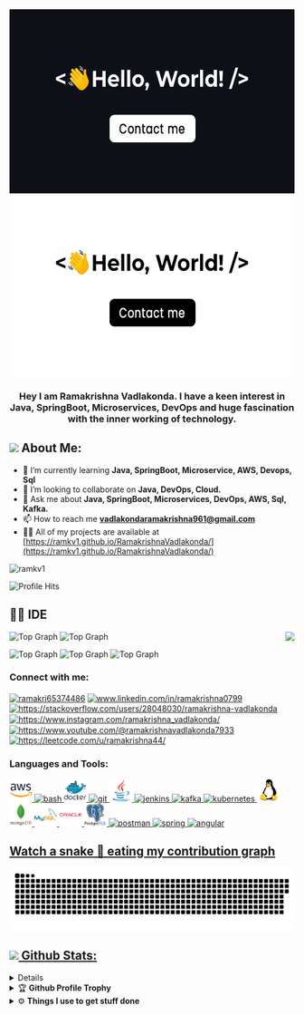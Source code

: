 <div align="center">
<img src="https://raw.githubusercontent.com/viveksati5143/viveksati5143/main/headergitdark.gif#gh-dark-mode-only" align="center" height="325" />
<img src="https://raw.githubusercontent.com/viveksati5143/viveksati5143/main/headergitlight.gif#gh-light-mode-only" align="center" height="325" />
</div>  



<h3 align="center">Hey I am Ramakrishna Vadlakonda. I have a keen interest in Java, SpringBoot, Microservices, DevOps and huge fascination with the inner working of technology.</h3>

## <img src="https://media.giphy.com/media/WUlplcMpOCEmTGBtBW/giphy.gif" width="40"> **About Me:**


- 🌱 I’m currently learning **Java, SpringBoot, Microservice, AWS, Devops, Sql**
- 👯 I’m looking to collaborate on **Java, DevOps, Cloud.**
- 💬 Ask me about **Java, SpringBoot, Microservices, DevOps, AWS, Sql, Kafka.**
- 📫 How to reach me **vadlakondaramakrishna961@gmail.com**
- 👨‍💻 All of my projects are available at [https://ramkv1.github.io/RamakrishnaVadlakonda/](https://ramkv1.github.io/RamakrishnaVadlakonda/)

<p align="left"> <img src="https://komarev.com/ghpvc/?username=ramkv1&label=Profile%20views&color=0e75b6&style=flat" alt="ramkv1" /> </p>

![Profile Hits](https://hits.seeyoufarm.com/api/count/incr/badge.svg?url=https%3A%2F%2Fgithub.com%2Framkv1%2Fhit-counter)


## 👩‍💻 IDE 
<!-- Quine -->
<a href="https://quine.sh"><img align = "right" src="https://stats.quine.sh/vivekquine/github?theme=dark"/></a>

![Top Graph](https://img.shields.io/badge/Eclipse_IDE_for_Java_Developers-800080?style=for-the-badge&logo=android-studio&logoColor=white)
![Top Graph](https://img.shields.io/badge/IntelliJ_IDEA-0000FF?style=for-the-badge&logo=android-studio&logoColor=blue)

![Top Graph](https://img.shields.io/badge/Visual_Studio_Code-0078D4?style=for-the-badge&logo=visual%20studio%20code&logoColor=white)
![Top Graph](https://img.shields.io/badge/Visual_Studio-5C2D91?style=for-the-badge&logo=visual%20studio&logoColor=white)
![Top Graph](https://img.shields.io/badge/Jupyter_Notebook-FFA500?style=for-the-badge&logo=Jupyter%20Notebook&logoColor=white)




<h3 align="left">Connect with me:</h3>
<p align="left">
<a href="https://twitter.com/ramakri65374486" target="blank"><img align="center" src="https://raw.githubusercontent.com/rahuldkjain/github-profile-readme-generator/master/src/images/icons/Social/twitter.svg" alt="ramakri65374486" height="30" width="40" /></a>
<a href="https://linkedin.com/in/www.linkedin.com/in/ramakrishna0799" target="blank"><img align="center" src="https://raw.githubusercontent.com/rahuldkjain/github-profile-readme-generator/master/src/images/icons/Social/linked-in-alt.svg" alt="www.linkedin.com/in/ramakrishna0799" height="30" width="40" /></a>
<a href="https://stackoverflow.com/users/https://stackoverflow.com/users/28048030/ramakrishna-vadlakonda" target="blank"><img align="center" src="https://raw.githubusercontent.com/rahuldkjain/github-profile-readme-generator/master/src/images/icons/Social/stack-overflow.svg" alt="https://stackoverflow.com/users/28048030/ramakrishna-vadlakonda" height="30" width="40" /></a>
<a href="https://instagram.com/https://www.instagram.com/ramakrishna_vadlakonda/" target="blank"><img align="center" src="https://raw.githubusercontent.com/rahuldkjain/github-profile-readme-generator/master/src/images/icons/Social/instagram.svg" alt="https://www.instagram.com/ramakrishna_vadlakonda/" height="30" width="40" /></a>
<a href="https://www.youtube.com/c/https://www.youtube.com/@ramakrishnavadlakonda7933" target="blank"><img align="center" src="https://raw.githubusercontent.com/rahuldkjain/github-profile-readme-generator/master/src/images/icons/Social/youtube.svg" alt="https://www.youtube.com/@ramakrishnavadlakonda7933" height="30" width="40" /></a>
<a href="https://www.leetcode.com/https://leetcode.com/u/ramakrishna44/" target="blank"><img align="center" src="https://raw.githubusercontent.com/rahuldkjain/github-profile-readme-generator/master/src/images/icons/Social/leet-code.svg" alt="https://leetcode.com/u/ramakrishna44/" height="30" width="40" /></a>
</p>


	
<!--Languages-->
<h3 align="left">Languages and Tools:</h3>
<p align="left"> </a> <a href="https://aws.amazon.com" target="_blank" rel="noreferrer"> <img src="https://raw.githubusercontent.com/devicons/devicon/master/icons/amazonwebservices/amazonwebservices-original-wordmark.svg" alt="aws" width="40" height="40"/> </a> <a href="https://www.gnu.org/software/bash/" target="_blank" rel="noreferrer"> <img src="https://www.vectorlogo.zone/logos/gnu_bash/gnu_bash-icon.svg" alt="bash" width="40" height="40"/> </a> <a href="https://www.docker.com/" target="_blank" rel="noreferrer"> <img src="https://raw.githubusercontent.com/devicons/devicon/master/icons/docker/docker-original-wordmark.svg" alt="docker" width="40" height="40"/> </a> <a href="https://git-scm.com/" target="_blank" rel="noreferrer"> <img src="https://www.vectorlogo.zone/logos/git-scm/git-scm-icon.svg" alt="git" width="40" height="40"/> </a> <a href="https://www.java.com" target="_blank" rel="noreferrer"> <img src="https://raw.githubusercontent.com/devicons/devicon/master/icons/java/java-original.svg" alt="java" width="40" height="40"/> </a> <a href="https://www.jenkins.io" target="_blank" rel="noreferrer"> <img src="https://www.vectorlogo.zone/logos/jenkins/jenkins-icon.svg" alt="jenkins" width="40" height="40"/> </a> <a href="https://kafka.apache.org/" target="_blank" rel="noreferrer"> <img src="https://www.vectorlogo.zone/logos/apache_kafka/apache_kafka-icon.svg" alt="kafka" width="40" height="40"/> </a> <a href="https://kubernetes.io" target="_blank" rel="noreferrer"> <img src="https://www.vectorlogo.zone/logos/kubernetes/kubernetes-icon.svg" alt="kubernetes" width="40" height="40"/> </a> <a href="https://www.linux.org/" target="_blank" rel="noreferrer"> <img src="https://raw.githubusercontent.com/devicons/devicon/master/icons/linux/linux-original.svg" alt="linux" width="40" height="40"/> </a> <a href="https://www.mongodb.com/" target="_blank" rel="noreferrer"> <img src="https://raw.githubusercontent.com/devicons/devicon/master/icons/mongodb/mongodb-original-wordmark.svg" alt="mongodb" width="40" height="40"/> </a> <a href="https://www.mysql.com/" target="_blank" rel="noreferrer"> <img src="https://raw.githubusercontent.com/devicons/devicon/master/icons/mysql/mysql-original-wordmark.svg" alt="mysql" width="40" height="40"/> </a> <a href="https://www.oracle.com/" target="_blank" rel="noreferrer"> <img src="https://raw.githubusercontent.com/devicons/devicon/master/icons/oracle/oracle-original.svg" alt="oracle" width="40" height="40"/> </a> <a href="https://www.postgresql.org" target="_blank" rel="noreferrer"> <img src="https://raw.githubusercontent.com/devicons/devicon/master/icons/postgresql/postgresql-original-wordmark.svg" alt="postgresql" width="40" height="40"/> </a> <a href="https://postman.com" target="_blank" rel="noreferrer"> <img src="https://www.vectorlogo.zone/logos/getpostman/getpostman-icon.svg" alt="postman" width="40" height="40"/> </a> <a href="https://spring.io/" target="_blank" rel="noreferrer"> <img src="https://www.vectorlogo.zone/logos/springio/springio-icon.svg" alt="spring" width="40" height="40"/> </a> 
<a href="https://angular.io" target="_blank" rel="noreferrer"> <img src="https://angular.io/assets/images/logos/angular/angular.svg" alt="angular" width="40" height="40"/></p>


## Watch a snake 🐍 eating my contribution graph

<picture>
  <source media="(prefers-color-scheme: dark)" srcset="https://raw.githubusercontent.com/Viveksati5143/Viveksati5143/output/github-contribution-grid-snake-dark.svg">
  <source media="(prefers-color-scheme: light)" srcset="https://raw.githubusercontent.com/Viveksati5143/Viveksati5143/output/github-contribution-grid-snake.svg">
  <img alt="github contribution grid snake animation" src="https://raw.githubusercontent.com/Viveksati5143/Viveksati5143/output/github-contribution-grid-snake.svg">
</picture>


## <img src="https://media.giphy.com/media/ZCN6F3FAkwsyOGU2RS/giphy.gif" width="40"> **Github Stats:**

<details>
  <summary>📊 <b>Github Readme Stats</b></summary>
 <br />
 <p align="center">
<a href="https://github.com/ramkv1">
   <img width="430" align="center" src="https://github-readme-stats.vercel.app/api?username=ramkv13&show_icons=true&theme=radical&count_private=true">
  </a> 

 </p>
</details>
<details>
 <summary>🏆 <b>Github Profile Trophy</b></summary>
 <br />
 <p align="center">
  <a href="https://github.com/ryo-ma/github-profile-trophy">
   <img src="https://github-profile-trophy.vercel.app/?username=ramkv1&column=8&theme=darkhub"/>
  </a>
 </p>
</details>

<details>
  <br />
  <summary>⚙️ <b> Things I use to get stuff done</b></summary>
  	<ul>
  	   <li><b>OS:</b> Windows 10 </li>
	     <li><b>Laptop: </b> ASUS Vivobook 15 (i5) </li>
  	   <li><b>Browser: </b> Microsoft Edge, Google Chrome</li>
	     <li><b>Code Editor:</b> VSCode - The best editor out there.</li>
	</ul>
</details>
